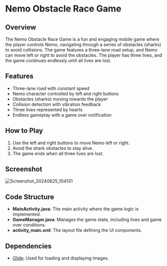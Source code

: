 # Nemo Obstacle Race Game

## Overview
The Nemo Obstacle Race Game is a fun and engaging mobile game where the player controls Nemo, navigating through a series of obstacles (sharks) to avoid collisions. The game features a three-lane road setup, and Nemo can move left or right to avoid the obstacles. The player has three lives, and the game continues endlessly until all lives are lost.

## Features
- Three-lane road with constant speed
- Nemo character controlled by left and right buttons
- Obstacles (sharks) moving towards the player
- Collision detection with vibration feedback
- Three lives represented by hearts
- Endless gameplay with a game over notification

## How to Play
1. Use the left and right buttons to move Nemo left or right.
2. Avoid the shark obstacles to stay alive.
3. The game ends when all three lives are lost.

## Screenshot
![Screenshot_20240625_104131](https://github.com/edenSaadon/NEMO_OBS_RACE/assets/97795061/fe8f4025-9f69-48b3-a7ea-70ae26a2d63f)

## Code Structure
- **MainActivity.java**: The main activity where the game logic is implemented.
- **GameManager.java**: Manages the game state, including lives and game over conditions.
- **activity_main.xml**: The layout file defining the UI components.

## Dependencies
- [Glide](https://github.com/bumptech/glide): Used for loading and displaying images.

